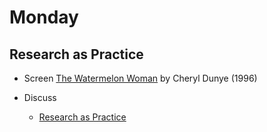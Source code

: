 # Monday

## Research as Practice

+ Screen [The Watermelon Woman](https://oberlin.kanopy.com/video/watermelon-woman) by Cheryl Dunye (1996)

+ Discuss
	+ [Research as Practice](https://docs.google.com/presentation/d/1ZIfJOXleZycUn5X7bqVgRUyGTIC7pKvpQgLwtbHwEDM/edit?usp=sharing)
